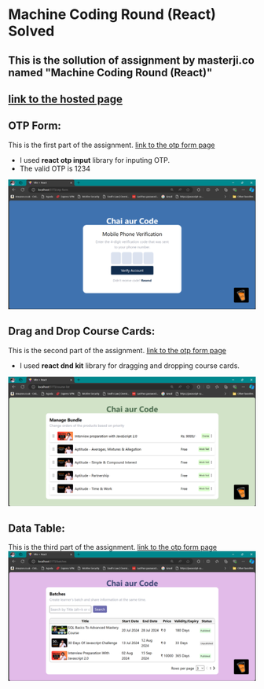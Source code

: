 # Machine Coding Round (React) Solved

## This is the sollution of assignment by masterji.co named "Machine Coding Round (React)"


## <a href="https://machinecodereact.netlify.app">link to the hosted page</a>

## OTP Form:
This is the first part of the assignment.
<a href="https://machinecodereact.netlify.app/otp-form">link to the otp form page</a>
* I used **react otp input** library for inputing OTP.
* The valid OTP is 1234


<img src="./public/otp form.png" />

## Drag and Drop Course Cards:
This is the second part of the assignment.
<a href="https://machinecodereact.netlify.app/course-list">link to the otp form page</a>
* I used **react dnd kit** library for dragging and dropping course cards.
<img src="./public/course list.png" />

## Data Table:
This is the third part of the assignment.
<a href="https://machinecodereact.netlify.app/batches">link to the otp form page</a>
<img src="./public/data table.png" />
